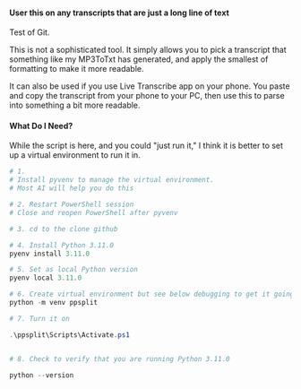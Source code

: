 #### User this on any transcripts that are just a long line of text
Test of Git.

This is not a sophisticated tool.  It simply allows you to pick a transcript that something like my MP3ToTxt has generated, and apply the smallest of formatting to make it more readable.

It can also be used if you use Live Transcribe app on your phone.  You paste and copy the transcript from your phone to your PC, then use this to parse into something a bit more readable.

#### What Do I Need?

While the script is here, and you could "just run it," I think it is better to set up a virtual environment to run it in.  

```Powershell
# 1. 
# Install pyvenv to manage the virtual environment.
# Most AI will help you do this

# 2. Restart PowerShell session
# Close and reopen PowerShell after pyvenv

# 3. cd to the clone github

# 4. Install Python 3.11.0
pyenv install 3.11.0

# 5. Set as local Python version
pyenv local 3.11.0

# 6. Create virtual environment but see below debugging to get it going
python -m venv ppsplit

# 7. Turn it on

.\ppsplit\Scripts\Activate.ps1


# 8. Check to verify that you are running Python 3.11.0

python --version
```
